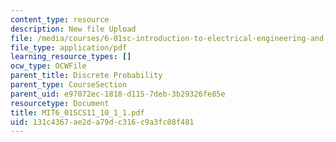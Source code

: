 ```yaml
---
content_type: resource
description: New file Upload
file: /media/courses/6-01sc-introduction-to-electrical-engineering-and-computer-science-i-spring-2011/131c4367ae2da79dc316c9a3fc08f481_MIT6_01SCS11_10_1_1.pdf
file_type: application/pdf
learning_resource_types: []
ocw_type: OCWFile
parent_title: Discrete Probability
parent_type: CourseSection
parent_uid: e97072ec-1818-d115-7deb-3b29326fe85e
resourcetype: Document
title: MIT6_01SCS11_10_1_1.pdf
uid: 131c4367-ae2d-a79d-c316-c9a3fc08f481
---
```

